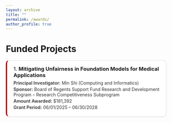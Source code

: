 ```yaml
---
layout: archive
title: ""
permalink: /awards/
author_profile: true
---
```


# Funded Projects

<style>
  /* --- Awards Card Styles --- */
  .awards { 
    counter-reset: item; 
    list-style: none; 
    padding-left: 0; 
    margin: 1rem 0 0;
  }
  .awards > li {
    counter-increment: item;
    margin: 0 0 1rem 0;
  }
  .award-card {
    border: 1px solid rgba(0,0,0,.12);
    border-radius: 10px;
    padding: 1rem 1.25rem;
    background: #fff;
    box-shadow: 0 2px 6px rgba(0,0,0,.05);
  }
  .award-title {
    font-weight: 700;
    margin: 0 0 .35rem 0;
  }
  .award-title::before {
    content: counter(item) ". ";
    font-weight: 600;
    color: #444;
  }
  .award-meta {
    margin: .2rem 0;
    color: #333;
  }
  .award-meta b {
    font-weight: 600;
  }
  /* nice spacing for multi-line sponsor text */
  .award-sponsor { margin-top: .2rem; }

  /* Optional: subtle accent border */
  .award-card { border-left: 4px solid #b30000; }

  /* Respect dark mode */
  @media (prefers-color-scheme: dark) {
    .award-card { 
      background: #1e1f22; 
      border-color: #333; 
      border-left-color: #ff6666;
      box-shadow: none;
    }
    .award-meta, .award-title { color: #eee; }
  }
</style>

<ol class="awards">
  <li>
    <div class="award-card">
      <h3 class="award-title">Mitigating Unfairness in Foundation Models for Medical Applications</h3>
      <p class="award-meta"><b>Principal Investigator:</b> Min Shi (Computing and Informatics)</p>
      <p class="award-meta award-sponsor"><b>Sponsor:</b> Board of Regents Support Fund Research and Development Program – Research Competitiveness Subprogram</p>
      <p class="award-meta"><b>Amount Awarded:</b> $181,392</p>
      <p class="award-meta"><b>Grant Period:</b> 06/01/2025 – 06/30/2028</p>
    </div>
  </li>
</ol>
